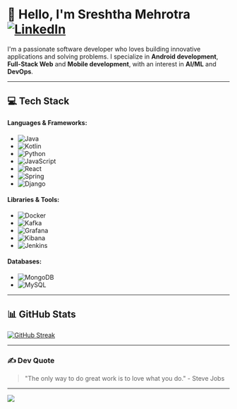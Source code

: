 
# 👋 Hello, I'm Sreshtha Mehrotra [![LinkedIn](https://img.shields.io/badge/LinkedIn-%230077B5.svg?logo=linkedin&logoColor=white)](https://linkedin.com/in/sreshtha-mehrotra)  

I'm a passionate software developer who loves building innovative applications and solving problems. I specialize in **Android development**, **Full-Stack Web** and **Mobile development**, with an interest in **AI/ML** and **DevOps**.

---

## 💻 Tech Stack

#### Languages & Frameworks:
- ![Java](https://img.shields.io/badge/Java-%23ED8B00.svg?style=for-the-badge&logo=openjdk&logoColor=white)
- ![Kotlin](https://img.shields.io/badge/Kotlin-%237F52FF.svg?style=for-the-badge&logo=kotlin&logoColor=white)
- ![Python](https://img.shields.io/badge/Python-3670A0?style=for-the-badge&logo=python&logoColor=ffdd54)
- ![JavaScript](https://img.shields.io/badge/JavaScript-%23323330.svg?style=for-the-badge&logo=javascript&logoColor=%23F7DF1E)
- ![React](https://img.shields.io/badge/React-%2320232a.svg?style=for-the-badge&logo=react&logoColor=%2361DAFB)
- ![Spring](https://img.shields.io/badge/Spring-%236DB33F.svg?style=for-the-badge&logo=spring&logoColor=white)
- ![Django](https://img.shields.io/badge/Django-%23092E20.svg?style=for-the-badge&logo=django&logoColor=white)

#### Libraries & Tools:
- ![Docker](https://img.shields.io/badge/Docker-%230db7ed.svg?style=for-the-badge&logo=docker&logoColor=white)
- ![Kafka](https://img.shields.io/badge/Kafka-%23231F20.svg?style=for-the-badge&logo=apache-kafka&logoColor=white)
- ![Grafana](https://img.shields.io/badge/Grafana-F46800.svg?style=for-the-badge&logo=grafana&logoColor=white)
- ![Kibana](https://img.shields.io/badge/Kibana-%2300518A.svg?style=for-the-badge&logo=elasticsearch&logoColor=white)
- ![Jenkins](https://img.shields.io/badge/Jenkins-D24939?style=for-the-badge&logo=jenkins&logoColor=white)

#### Databases:
- ![MongoDB](https://img.shields.io/badge/MongoDB-%234ea94b.svg?style=for-the-badge&logo=mongodb&logoColor=white)
- ![MySQL](https://img.shields.io/badge/MySQL-%234479A1.svg?style=for-the-badge&logo=mysql&logoColor=white)

---

## 📊 GitHub Stats

[![GitHub Streak](https://github-readme-streak-stats.herokuapp.com/?user=sreshtha10&theme=dark&hide_border=true)](https://github.com/sreshtha10)

---

### ✍️ Dev Quote
> "The only way to do great work is to love what you do." - Steve Jobs

---

[![](https://visitcount.itsvg.in/api?id=sreshtha10&icon=5&color=12)](https://visitcount.itsvg.in)
